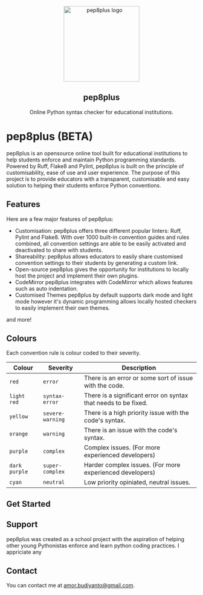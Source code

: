 <p align="center">
    <img src="https://lh3.googleusercontent.com/fife/AK0iWDzdZmjMjMxMoS2LfcqaZTsP5SSswn3rn5FDvnZULqJ280XcbFYaZ0WphlsSBUdS51SLkN_7Rr5SOpAcFZobpAOeO4DknORKJO2f4fM8SHpKR0F9hUr4Vyksx_Kqiueknc_jl1ufYoENz9sm_olRmfnC-SNU37fh4UwhlI5p7JD3O8bTTPJVMowOOPkA3uuRFDKr9SUgeRDFigiYTxGPuRZ46yNdOovD_xxO9XZGnPYsn0eu01Qw-La55vvHWyZcRsE1FCovC35f9btvkUd9GGibteiKu9uL4hT7e6SWQbNHrwRnKb1k_zAySyeoQLlLiHhrPJ-KOyEILYBRBC0giAuMgVnw4SDy4fChj1tMb8mXSohWIWDD7Av_Ih-do550mYutXY6L68DJB4qAj-jFVJu7NQrdl4pysGQRn3Y0DN9Y56wy1lHeCBsd9Cighm_ELE0xOo3wjO0GkSQu4PTYF1c6TF62zB0oUpvFu8yMVc1QXZW8XnfIf94L-59ZjW6JkfuklgpOG0KY4Fq1Ze-HfActpIPrFwZ6O6jNUgJtWy398zjGYBRL7fzzTRiG94a1-wKUiZqn_MBY7wdtSdj-SktuZEIv_Mj_dkpE5i_7YudNz9buTjSizWrPnFV9sZq9mlZoziO1igx8ftz0uxHZCxC2Neky3KzNA2zvmpb3u3Pz4vEjwkXUdf5-X5mJTxrAObDlLOKkciUQTMYOmbCCHpS8Grv8TOnsV_y29huUnv2wNmnlUinzD1htUH-E4RotNEAoYXjnXZ_9syZGtqn6QgJFzoWI0J_-A8CskihNVDv5fxcDGiqy4kYrhq338iMZV3n4V_owT06Do9fYOWOiS_enzXFEUQFUXXWfuYeevDQAl4JxQNoTW0krLPBDt_FJcqaZ7zwHnz6MoUc1JnW5v41nUVvXP0M9N0AsLynut3VoxUshrEyvAkCmnrOaa-6x6ppuZEMLN9mU8qT0mMQOKS6QODPbKGJm3MdsDHfu4ikSqFyyHVGmk_jgl8xW4wFKKiWQawQ9fgJZfGIFaC8qa-ZXT3KlTpOkGPhpTP338uDFSMqQUHzj91fgi3ncAV0axQFYB6dfGvqPnxuLJzP9QnGt3DfSG1SKFAWWeFWOcuyhNxqtXzF72soFG5Fkbw-MdYdNEXAYo7P8rUGqQuB-Gunc3T6bZNGwjXv9gLEp09XPLxRnryg79sKcC035fl4YWa5c21_tx4lgOhYDk7hMqRvKvMhccGEFyJbphg6qmFcaMIjC2FI3RI3V30RmzN9ahgZTLRIJuw_RKKBFmhlOoHBXC7Ypwy0bNt9xBbEva-bicgjjyWoVqhcvOBOCKr3F5IUr8JiYBh26GABfmC2vzRoqND33PsQg7ljx0aGlYIYU-h9zfoUUwK63kibn9Lw5ERjKUqAZbLyLtjqmEBddXCXdObd-sjUY5bZCJz-NU-TNfELeU1zY2_JzoTuxUjHhtjplpgp26_5g3XuS_4Aos4s36S7D1yJ_58O3YoTWc4T-a3PDQYii53GVcpynLMpRZL7lUADckNHY-37evwQI0aWSvI3VaqkPiruFFiI_jgixvfZDVG9zaTp8RKn2RWBtrj3GUplOE5KpSNZEW85icWireD3mA7ZlKZZENDRj_88t5gYpw-L4QBnahOCkdgt_kuT9gWxEszJ-6KIy37KJM1PKPOaGpjOHhl6Ingo_he6JtoQxisR9iq2d2eml13bL0eyutYHF3tEUYdoIdANalfnpYyKN_sKxNE4xycbxSllwdg4QhlRR7RwhFIv4YAQePg4tyw=w1366-h635" alt="pep8plus logo" width="200" height="200">
</p>

<h2 align="center">pep8plus</h2>

<p align="center">
  Online Python syntax checker for educational institutions.
</p>

# pep8plus (BETA)

pep8plus is an opensource online tool built for educational institutions to help students enforce and maintain Python programming standards. Powered by Ruff, Flake8 and Pylint, pep8plus is built on the principle of customisability, ease of use and user experience. The purpose of this project is to provide educators with a transparent, customisable and easy solution to helping their students enforce Python conventions. 

## Features

Here are a few major features of pep8plus: 

- Customisation:
pep8plus offers three different popular linters: Ruff, Pylint and Flake8. With over 1000 built-in convention guides and rules combined, all convention settings are able to be easily activated and deactivated to share with students.
- Shareability:
pep8plus allows educators to easily share customised convention settings to their students by generating a custom link.
- Open-source
pep8plus gives the opportunity for institutions to locally host the project and implement their own plugins.
- CodeMirror
pep8plus integrates with CodeMirror which allows features such as auto indentation.
- Customised Themes
pep8plus by default supports dark mode and light mode however it's dynamic programming allows locally hosted checkers to easily implement their own themes.

and more!

## Colours
Each convention rule is colour coded to their severity.

| Colour        | Severity          | Description                                                          | 
| ------------- | ----------------- | -------------------------------------------------------------------- |
| `red`         | `error`           | There is an error or some sort of issue with the code.               |
| `light red`   | `syntax-error`    | There is a significant error on syntax that needs to be fixed.       |
| `yellow`      | `severe-warning`  | There is a high priority issue with the code's syntax.               | 
| `orange`      | `warning`         | There is an issue with the code's syntax.                            |
| `purple`      | `complex`         | Complex issues. (For more experienced developers)                    |
| `dark purple` | `super-complex`   | Harder complex issues. (For more experienced developers)             |
| `cyan`        | `neutral`         | Low priority opiniated, neutral issues.                              |

## Get Started

## Support
pep8plus was created as a school project with the aspiration of helping other young Pythonistas enforce and learn python coding practices. I appriciate any 

## Contact
You can contact me at [amor.budiyanto@gmail.com](mailto:amor.budiyanto@gmail.com).
